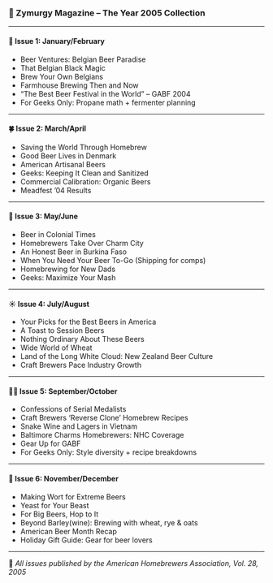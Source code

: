 ### 🍻 Zymurgy Magazine – The Year 2005 Collection

---

#### 🧊 **Issue 1: January/February**
- Beer Ventures: Belgian Beer Paradise
- That Belgian Black Magic
- Brew Your Own Belgians
- Farmhouse Brewing Then and Now
- “The Best Beer Festival in the World” – GABF 2004
- For Geeks Only: Propane math + fermenter planning

---

#### 🍀 **Issue 2: March/April**
- Saving the World Through Homebrew
- Good Beer Lives in Denmark
- American Artisanal Beers
- Geeks: Keeping It Clean and Sanitized
- Commercial Calibration: Organic Beers
- Meadfest ’04 Results

---

#### 🍯 **Issue 3: May/June**
- Beer in Colonial Times
- Homebrewers Take Over Charm City
- An Honest Beer in Burkina Faso
- When You Need Your Beer To-Go (Shipping for comps)
- Homebrewing for New Dads
- Geeks: Maximize Your Mash

---

#### ☀️ **Issue 4: July/August**
- Your Picks for the Best Beers in America
- A Toast to Session Beers
- Nothing Ordinary About These Beers
- Wide World of Wheat
- Land of the Long White Cloud: New Zealand Beer Culture
- Craft Brewers Pace Industry Growth

---

#### 🧙‍♂️ **Issue 5: September/October**
- Confessions of Serial Medalists
- Craft Brewers ‘Reverse Clone’ Homebrew Recipes
- Snake Wine and Lagers in Vietnam
- Baltimore Charms Homebrewers: NHC Coverage
- Gear Up for GABF
- For Geeks Only: Style diversity + recipe breakdowns

---

#### 🧪 **Issue 6: November/December**
- Making Wort for Extreme Beers
- Yeast for Your Beast
- For Big Beers, Hop to It
- Beyond Barley(wine): Brewing with wheat, rye & oats
- American Beer Month Recap
- Holiday Gift Guide: Gear for beer lovers

---

🍺 *All issues published by the American Homebrewers Association, Vol. 28, 2005*
